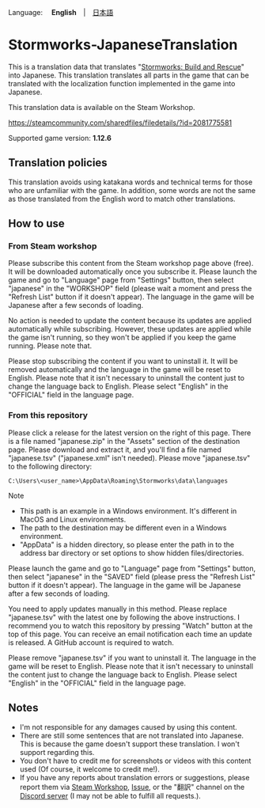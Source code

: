 Language: 　**English**　|　[日本語](./README.md)

# Stormworks-JapaneseTranslation
This is a translation data that translates "[Stormworks: Build and Rescue](https://store.steampowered.com/app/573090/Stormworks_Build_and_Rescue/)" into Japanese.
This translation translates all parts in the game that can be translated with the localization function implemented in the game into Japanese.

This translation data is available on the Steam Workshop.

https://steamcommunity.com/sharedfiles/filedetails/?id=2081775581

Supported game version: **1.12.6**

## Translation policies
This translation avoids using katakana words and technical terms for those who are unfamiliar with the game.
In addition, some words are not the same as those translated from the English word to match other translations. 

## How to use
### From Steam workshop
Please subscribe this content from the Steam workshop page above (free).
It will be downloaded automatically once you subscribe it.
Please launch the game and go to "Language" page from "Settings" button, then select "japanese" in the "WORKSHOP" field (please wait a moment and press the "Refresh List" button if it doesn't appear). 
The language in the game will be Japanese after a few seconds of loading.

No action is needed to update the content because its updates are applied automatically while subscribing.
However, these updates are applied while the game isn't running, so they won't be applied if you keep the game running.
Please note that.

Please stop subscribing the content if you want to uninstall it.
It will be removed automatically and the language in the game will be reset to English.
Please note that it isn't necessary to uninstall the content just to change the language back to English.
Please select "English" in the "OFFICIAL" field in the language page.

### From this repository
Please click a release for the latest version on the right of this page.
There is a file named "japanese.zip" in the "Assets" section of the destination page.
Please download and extract it, and you'll find a file named "japanese.tsv" ("japanese.xml" isn't needed).
Please move "japanese.tsv" to the following directory:

```
C:\Users\<user_name>\AppData\Roaming\Stormworks\data\languages
```

> [!NOTE]
> - This path is an example in a Windows environment.
>   It's different in MacOS and Linux environments.
> - The path to the destination may be different even in a Windows environment.
> - "AppData" is a hidden directory, so please enter the path in to the address bar directory or set options to show hidden files/directories.

Please launch the game and go to "Language" page from "Settings" button, then select "japanese" in the "SAVED" field (please press the "Refresh List" button if it doesn't appear). 
The language in the game will be Japanese after a few seconds of loading.

You need to apply updates manually in this method.
Please replace "japanese.tsv" with the latest one by following the above instructions.
I recommend you to watch this repository by pressing "Watch" button at the top of this page.
You can receive an email notification each time an update is released.
A GitHub account is required to watch.

Please remove "japanese.tsv" if you want to uninstall it.
The language in the game will be reset to English.
Please note that it isn't necessary to uninstall the content just to change the language back to English.
Please select "English" in the "OFFICIAL" field in the language page.

## Notes
- I'm not responsible for any damages caused by using this content.
- There are still some sentences that are not translated into Japanese. This is because the game doesn't support these translation. I won't support regarding this.
- You don't have to credit me for screenshots or videos with this content used (Of course, it welcome to credit me!).
- If you have any reports about translation errors or suggestions, please report them via [Steam Workshop](https://steamcommunity.com/sharedfiles/filedetails/?id=2081775581), [Issue](https://github.com/Gakuto1112/Stormworks-JapaneseTranslation/issues), or the "翻訳" channel on the [Discord server](https://discord.gg/GBqesHHGBR) (I may not be able to fulfill all requests.).